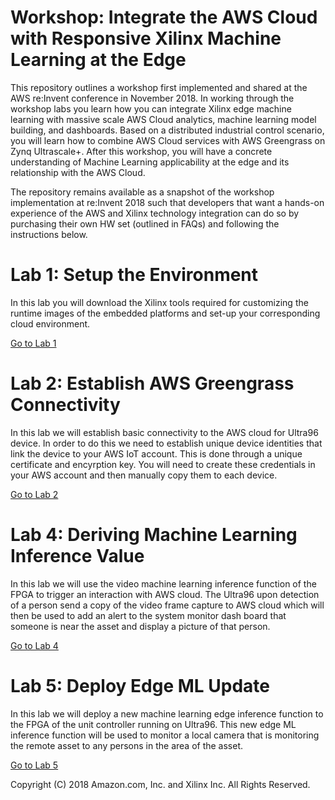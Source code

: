# Workshop:  Integrate the AWS Cloud with Responsive Xilinx Machine Learning at the Edge

This repository outlines a workshop first implemented and shared at the AWS re:Invent conference in November 2018.  In working through the workshop labs you learn how you can integrate Xilinx edge machine learning with massive scale AWS Cloud analytics, machine learning model building, and dashboards. Based on a distributed industrial control scenario, you will learn how to combine AWS Cloud services with AWS Greengrass on Zynq Ultrascale+. After this workshop, you will have a concrete understanding of Machine Learning applicability at the edge and its relationship with the AWS Cloud.
 
The repository remains available as a snapshot of the workshop implementation at re:Invent 2018 such that developers that want a hands-on experience of the AWS and Xilinx technology integration can do so by purchasing their own HW set (outlined in FAQs) and following the instructions below.

# Lab 1: Setup the Environment

In this lab you will download the Xilinx tools required for customizing the runtime images of the embedded platforms and set-up your corresponding cloud environment.

[Go to Lab 1](./Lab1.md)

# Lab 2: Establish AWS Greengrass Connectivity

In this lab we will establish basic connectivity to the AWS cloud for Ultra96 device. In order to do this we need to establish unique device identities that link the device to your AWS IoT account. This is done through a unique certificate and encyrption key. You will need to create these credentials in your AWS account and then manually copy them to each device.

[Go to Lab 2](./Lab2.md)


# Lab 4: Deriving Machine Learning Inference Value

In this lab we will use the video machine learning inference function of the FPGA to trigger an interaction with AWS cloud.  The Ultra96 upon detection of a person send a copy of the video frame capture to AWS cloud which will then be used to add an alert to the system monitor dash board that someone is near the asset and display a picture of that person. 

[Go to Lab 4](./Lab4.md)


# Lab 5: Deploy Edge ML Update

In this lab we will deploy a new machine learning edge inference function to the FPGA of the unit controller running on Ultra96.  This new edge ML inference function will be used to monitor a local camera that is monitoring the remote asset to any persons in the area of the asset. 

[Go to Lab 5](./Lab5.md)

Copyright (C) 2018 Amazon.com, Inc. and Xilinx Inc.  All Rights Reserved.
